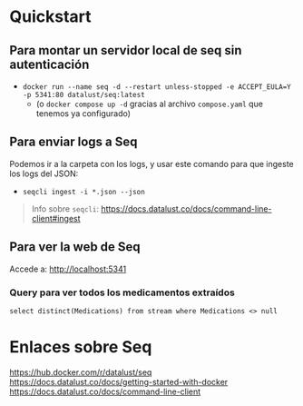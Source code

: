 # Quickstart

## Para montar un servidor local de seq sin autenticación

- `docker run --name seq -d --restart unless-stopped -e ACCEPT_EULA=Y -p 5341:80 datalust/seq:latest`
  - (o `docker compose up -d` gracias al archivo `compose.yaml` que tenemos ya configurado)

## Para enviar logs a Seq

Podemos ir a la carpeta con los logs, y usar este comando para que ingeste los logs del JSON:

- `seqcli ingest -i *.json --json`

> Info sobre `seqcli`:
> <https://docs.datalust.co/docs/command-line-client#ingest>

## Para ver la web de Seq

Accede a: <http://localhost:5341>

### Query para ver todos los medicamentos extraídos

`select distinct(Medications) from stream where Medications <> null`

# Enlaces sobre Seq

<https://hub.docker.com/r/datalust/seq>
<https://docs.datalust.co/docs/getting-started-with-docker>
<https://docs.datalust.co/docs/command-line-client>